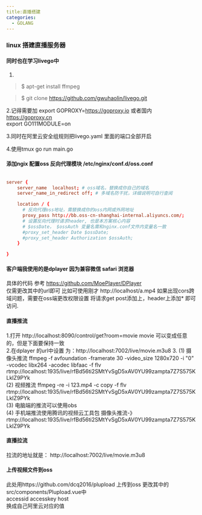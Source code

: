 ```yaml
---
title:直播搭建
categories:
  - GOLANG
---
```

### linux 搭建直播服务器
#### 同时也在学习livego中
1.
>$ apt-get install ffmpeg 

>$ git clone https://github.com/gwuhaolin/livego.git 

2.记得需要加
export GOPROXY=https://goproxy.io 或者国内 https://goproxy.cn  
export GO111MODULE=on 
 
3.同时在阿里云安全组规则把livego.yaml 里面的端口全部开启

4.使用tmux  go run main.go

#### 添加ngix 配置oss 反向代理模块 /etc/nginx/conf.d/oss.conf
``` conf

server {
    server_name  localhost; # oss域名，替换成你自己的域名
    server_name_in_redirect off; # 多域名防干扰，详细说明可自行查阅

    location / {
      # 反向代理oss地址，需替换成你的oss内网或外网地址
      proxy_pass http://bb.oss-cn-shanghai-internal.aliyuncs.com/;
      # 设置反向代理时请求header, 也是本方案核心内容
      # $ossDate， $ossAuth 变量名需和nginx.conf文件内变量名一致
      #proxy_set_header Date $ossDate;
      #proxy_set_header Authorization $ossAuth;
    }

}

```  
#### 客户端我使用的是dplayer 因为兼容微信 safari 浏览器
具体的代码
参考 https://github.com/MoePlayer/DPlayer  
仅需更改其中的url即可 
比如可使用刚才 http://localhost/a.mp4 
如果出现cors跨域问题，需要在oss端更改权限设置 将请求get post添加上，header上添加* 即可访问.

#### 直播推流
1.打开 http://localhost:8090/control/get?room=movie movie 可以变成任意的，但是下面要保持一致  
2.在dplayer 的url中设置 为：http://localhost:7002/live/movie.m3u8
3. 
(1) 摄像头推流 
ffmpeg -f avfoundation -framerate 30 -video_size 1280x720 -i  "0"  -vcodec libx264 -acodec libfaac -f flv   rtmp://localhost:1935/live/rfBd56ti2SMtYvSgD5xAV0YU99zampta7Z7S575KLkIZ9PYk  
(2) 视频推流 
ffmpeg -re -i 123.mp4 -c copy -f flv rtmp://localhost:1935/live/rfBd56ti2SMtYvSgD5xAV0YU99zampta7Z7S575KLkIZ9PYk  
(3) 电脑端的推流可以使用obs  
(4) 手机端推流使用腾讯的视频云工具包 
摄像头推流-》rtmp://localhost:1935/live/rfBd56ti2SMtYvSgD5xAV0YU99zampta7Z7S575KLkIZ9PYk 

#### 直播拉流
拉流的地址就是： http://localhost:7002/live/movie.m3u8 

#### 上传视频文件到oss 
此处用https://github.com/dcq2016/plupload 上传到oss 更改其中的
src/components/Plupload.vue中  
accessid 
accesskey 
host  
换成自己阿里云对应的值

